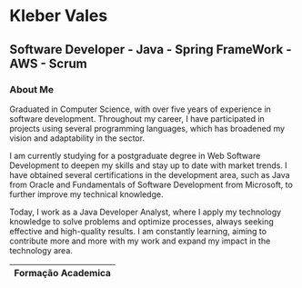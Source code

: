 # Kleber Vales
## Software Developer - Java - Spring FrameWork - AWS - Scrum

### About Me

Graduated in Computer Science, with over five years of experience in software development. Throughout my career, I have participated in projects using several programming languages, which has broadened my vision and adaptability in the sector.

I am currently studying for a postgraduate degree in Web Software Development to deepen my skills and stay up to date with market trends. I have obtained several certifications in the development area, such as Java from Oracle and Fundamentals of Software Development from Microsoft, to further improve my technical knowledge.

Today, I work as a Java Developer Analyst, where I apply my technology knowledge to solve problems and optimize processes, always seeking effective and high-quality results. I am constantly learning, aiming to contribute more and more with my work and expand my impact in the technology area.

|Formação Academica |
|-------------------|

